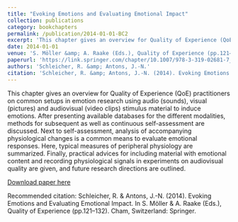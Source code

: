```yaml
---
title: "Evoking Emotions and Evaluating Emotional Impact"
collection: publications
category: bookchapters
permalink: /publication/2014-01-01-BC2
excerpt: 'This chapter gives an overview for Quality of Experience (QoE) practitioners on common setups in emotion research using audio (sounds), visual (pictures) and audiovisual (video clips) stimulus material to induce emotions. After presenting available databases for the different modalities, methods for subsequent as well as continuous self-assessment are discussed. Next to self-assessment, analysis of accompanying physiological changes is a common means to evaluate emotional responses. Here, typical measures of peripheral physiology are summarized. Finally, practical advices for including material with emotional content and recording physiological signals in experiments on audiovisual quality are given, and future research directions are outlined.'
date: 2014-01-01
venue: 'S. Möller &amp; A. Raake (Eds.), Quality of Experience (pp.121–132). Cham, Switzerland: Springer International Publishing.'
paperurl: 'https://link.springer.com/chapter/10.1007/978-3-319-02681-7_9'
authors: 'Schleicher, R. &amp; Antons, J.-N.'
citation: 'Schleicher, R. &amp; Antons, J.-N. (2014). Evoking Emotions and Evaluating Emotional Impact. In S. Möller &amp; A. Raake (Eds.), Quality of Experience (pp.121–132). Cham, Switzerland: Springer.'
---
```

This chapter gives an overview for Quality of Experience (QoE) practitioners on common setups in emotion research using audio (sounds), visual (pictures) and audiovisual (video clips) stimulus material to induce emotions. After presenting available databases for the different modalities, methods for subsequent as well as continuous self-assessment are discussed. Next to self-assessment, analysis of accompanying physiological changes is a common means to evaluate emotional responses. Here, typical measures of peripheral physiology are summarized. Finally, practical advices for including material with emotional content and recording physiological signals in experiments on audiovisual quality are given, and future research directions are outlined.

[Download paper here](https://link.springer.com/chapter/10.1007/978-3-319-02681-7_9)

Recommended citation: Schleicher, R. & Antons, J.-N. (2014). Evoking Emotions and Evaluating Emotional Impact. In S. Möller & A. Raake (Eds.), Quality of Experience (pp.121–132). Cham, Switzerland: Springer.